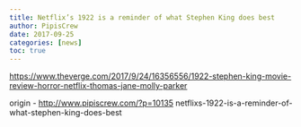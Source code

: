 ```yaml
---
title: Netflix’s 1922 is a reminder of what Stephen King does best
author: PipisCrew
date: 2017-09-25
categories: [news]
toc: true
---
```


https://www.theverge.com/2017/9/24/16356556/1922-stephen-king-movie-review-horror-netflix-thomas-jane-molly-parker

origin - http://www.pipiscrew.com/?p=10135 netflixs-1922-is-a-reminder-of-what-stephen-king-does-best